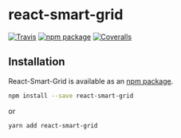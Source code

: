 # react-smart-grid

[![Travis][build-badge]][build]
[![npm package][npm-badge]][npm]
[![Coveralls][coveralls-badge]][coveralls]

[build-badge]: https://img.shields.io/travis/lunochkin/react-smart-grid/master.svg?style=flat-square
[build]: https://travis-ci.org/lunochkin/react-smart-grid

[npm-badge]: https://img.shields.io/npm/v/react-smart-grid.svg?style=flat-square
[npm]: https://www.npmjs.org/package/react-smart-grid

[coveralls-badge]: https://img.shields.io/coveralls/lunochkin/react-smart-grid/master.svg?style=flat-square
[coveralls]: https://coveralls.io/github/lunochkin/react-smart-grid

## Installation

React-Smart-Grid is available as an [npm package][npm].

```sh
npm install --save react-smart-grid
```

or

```sh
yarn add react-smart-grid
```
